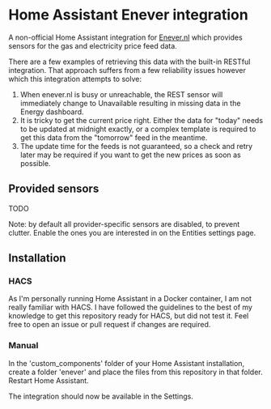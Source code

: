 # Home Assistant Enever integration

A non-official Home Assistant integration for [Enever.nl](https://enever.nl/) which provides sensors for the gas and electricity price feed data.

There are a few examples of retrieving this data with the built-in RESTful integration. That approach suffers from a few reliability issues however which this integration attempts to solve:

1. When enever.nl is busy or unreachable, the REST sensor will immediately change to Unavailable resulting in missing data in the Energy dashboard.
2. It is tricky to get the current price right. Either the data for "today" needs to be updated at midnight exactly, or a complex template is required to get this data from the "tomorrow" feed in the meantime.
3. The update time for the feeds is not guaranteed, so a check and retry later may be required if you want to get the new prices as soon as possible.


## Provided sensors

TODO

Note: by default all provider-specific sensors are disabled, to prevent clutter. Enable the ones you are interested in on the Entities settings page.


## Installation

### HACS
As I'm personally running Home Assistant in a Docker container, I am not really familiar with HACS. I have followed the guidelines to the best of my knowledge to get this repository ready for HACS, but did not test it. Feel free to open an issue or pull request if changes are required.

### Manual

In the 'custom_components' folder of your Home Assistant installation, create a folder 'enever' and place the files from this repository in that folder. Restart Home Assistant.

The integration should now be available in the Settings.